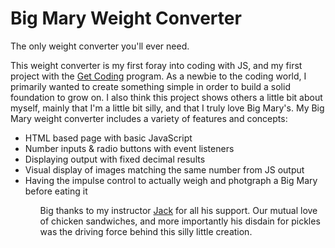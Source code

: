 # Big Mary Weight Converter

The only weight converter you'll ever need.

This weight converter is my first foray into coding with JS, and my first project with the <a href="https://www.get-coding.ca/">Get Coding</a> program. As a newbie to the coding world, I primarily wanted to create something simple in order to build a solid foundation to grow on. I also think this project shows others a little bit about myself, mainly that I'm a little bit silly, and that I truly love Big Mary's.
My Big Mary weight converter includes a variety of features and concepts:

<ul>
    <li> HTML based page with basic JavaScript </li>
    <li> Number inputs & radio buttons with event listeners </li>
    <li> Displaying output with fixed decimal results </li>
    <li> Visual display of images matching the same number from JS output </li>
    <li> Having the impulse control to actually weigh and photgraph a Big Mary before eating it </li>
<ul>

Big thanks to my instructor <a href="https://github.com/jackharrhy">Jack</a> for all his support. Our mutual love of chicken sandwiches, and more importantly his disdain for pickles was the driving force behind this silly little creation.
